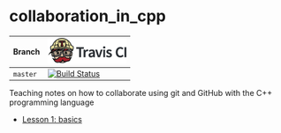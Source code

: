 # collaboration_in_cpp

Branch|[![Travis CI logo](pics/TravisCI.png)](https://travis-ci.org)
---|---
`master`|[![Build Status](https://travis-ci.org/richelbilderbeek/collaboration_in_cpp.svg?branch=master)](https://travis-ci.org/richelbilderbeek/collaboration_in_cpp)

Teaching notes on how to collaborate using git and GitHub with the C++ programming language 

 * [Lesson 1: basics](lesson_1.md)